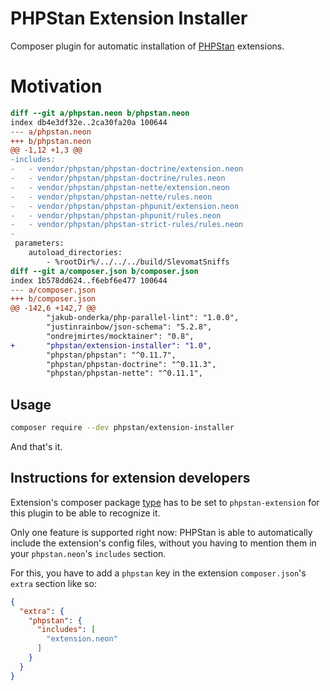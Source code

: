 # PHPStan Extension Installer

Composer plugin for automatic installation of [PHPStan](https://github.com/phpstan/phpstan) extensions.

# Motivation

```diff
diff --git a/phpstan.neon b/phpstan.neon
index db4e3df32e..2ca30fa20a 100644
--- a/phpstan.neon
+++ b/phpstan.neon
@@ -1,12 +1,3 @@
-includes:
-	- vendor/phpstan/phpstan-doctrine/extension.neon
-	- vendor/phpstan/phpstan-doctrine/rules.neon
-	- vendor/phpstan/phpstan-nette/extension.neon
-	- vendor/phpstan/phpstan-nette/rules.neon
-	- vendor/phpstan/phpstan-phpunit/extension.neon
-	- vendor/phpstan/phpstan-phpunit/rules.neon
-	- vendor/phpstan/phpstan-strict-rules/rules.neon
-
 parameters:
 	autoload_directories:
 		- %rootDir%/../../../build/SlevomatSniffs
diff --git a/composer.json b/composer.json
index 1b578dd624..f6ebf6e477 100644
--- a/composer.json
+++ b/composer.json
@@ -142,6 +142,7 @@
 		"jakub-onderka/php-parallel-lint": "1.0.0",
 		"justinrainbow/json-schema": "5.2.8",
 		"ondrejmirtes/mocktainer": "0.8",
+		"phpstan/extension-installer": "1.0",
 		"phpstan/phpstan": "^0.11.7",
 		"phpstan/phpstan-doctrine": "^0.11.3",
 		"phpstan/phpstan-nette": "^0.11.1",
```

## Usage

```bash
composer require --dev phpstan/extension-installer
```

And that's it.

## Instructions for extension developers

Extension's composer package [type](https://getcomposer.org/doc/04-schema.md#type) has to be set to `phpstan-extension` for this plugin to be able to recognize it.

Only one feature is supported right now: PHPStan is able to automatically include the extension's config files, without you having to mention them in your `phpstan.neon`'s `includes` section.

For this, you have to add a `phpstan` key in the extension `composer.json`'s `extra` section like so:

```json
{
  "extra": {
    "phpstan": {
      "includes": [
        "extension.neon"
      ]
    }
  }
}
```
